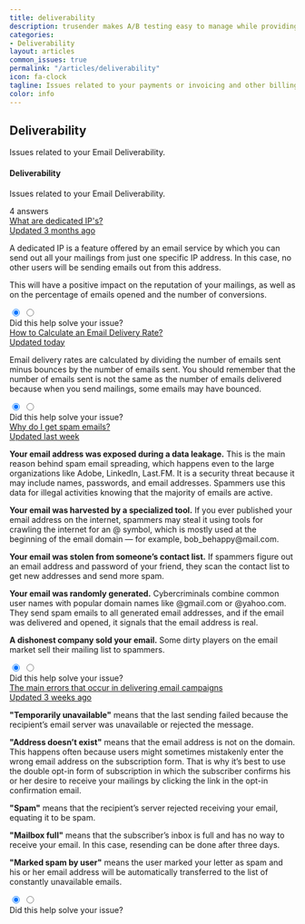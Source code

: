```yaml
---
title: deliverability
description: trusender makes A/B testing easy to manage while providing the level of accuracy required to ensure your tests are robust, so you can confidently optimize the performance of your campaigns.
categories:
- Deliverability
layout: articles
common_issues: true
permalink: "/articles/deliverability"
icon: fa-clock
tagline: Issues related to your payments or invoicing and other billing issues.
color: info
---
```




<div class="article deliverability">
    <div class="row mb-6 mb-md-8">
        <div class="col-auto">
            <div class="icon-circle bg-info text-white">
                <i class="fas fa-clock" aria-hidden="true"></i>
            </div>
        </div>
        <div class="col ml-n4">
            <h2 class="font-weight-bold mb-0">
                Deliverability
            </h2>
            <p class="font-size-lg text-gray-700 mb-0">
                Issues related to your Email Deliverability.
            </p>
        </div>
    </div>
    <div class="card shadow-light-lg accordion border-0" id="helpAccordionTwo">
        <div class="list-group">
            <div class="list-group-item">
                <div class="d-flex align-items-center">
                    <div class="mr-auto">
                        <h4 class="font-weight-bold mb-0">
                            Deliverability
                        </h4>
                        <p class="font-size-sm text-muted mb-0">
                           Issues related to your Email Deliverability.
                        </p>
                    </div>
                    <span class="badge badge-pill badge-success-soft ml-4">
                        <span class="h6 text-uppercase">
                            4 answers
                        </span>
                    </span>
                </div>
            </div>
            <div class="list-group-item">
                <a class="d-flex align-items-center text-reset text-decoration-none collapsed" data-toggle="collapse"
                    href="#helpFive" role="button" aria-expanded="false" aria-controls="helpFive">
                    <span class="mr-4">
                        What are dedicated IP's?
                    </span>
                    <div class="text-muted ml-auto">
                        <span class="font-size-sm mr-4 d-none d-md-inline">
                            Updated 3 months ago
                        </span>
                        <span class="collapse-chevron text-muted">
                            <i class="fas fa-chevron-down"></i>
                        </span>
                    </div>
                </a>
                <div class="collapse" id="helpFive" data-parent="#helpAccordionTwo" style="">
                    <div class="py-5">
                        <p class="text-gray-700">
                           A dedicated IP is a feature offered by an email service by which you can send out all your mailings from just one specific IP address. In this case, no other users will be sending emails out from this address.
                        </p>
                        <p class="text-gray-700">This will have a positive impact on the reputation of your mailings, as well as on the percentage of emails opened and the number of conversions.</p>
                        <div class="d-flex align-items-center">
                            <div class="btn-group btn-group-toggle mr-4" data-toggle="buttons">
                                <label class="btn btn-sm btn-white active">
                                    <input type="radio" name="helpFiveVote" id="helpFiveDown" checked=""> <i
                                        class="far fa-thumbs-down"></i>
                                </label>
                                <label class="btn btn-sm btn-white">
                                    <input type="radio" name="helpFiveVote" id="helpFiveUp"> <i
                                        class="far fa-thumbs-up"></i>
                                </label>
                            </div>
                            <span class="font-size-sm text-muted">
                                Did this help solve your issue?
                            </span>
                        </div>
                    </div>
                </div>
            </div>
            <div class="list-group-item">
                <a class="d-flex align-items-center text-reset text-decoration-none" data-toggle="collapse"
                    href="#helpSix" role="button" aria-expanded="false" aria-controls="helpSix">
                    <span class="mr-4">
                        How to Calculate an Email Delivery Rate?
                    </span>
                    <div class="text-muted ml-auto">
                        <span class="font-size-sm mr-4 d-none d-md-inline">
                            Updated today
                        </span>
                        <span class="collapse-chevron text-muted">
                            <i class="fas fa-chevron-down"></i>
                        </span>
                    </div>
                </a>
                <div class="collapse" id="helpSix" data-parent="#helpAccordionTwo">
                    <div class="py-5">
                        <p class="text-gray-700">
                          Email delivery rates are calculated by dividing the number of emails sent minus bounces by the number of emails sent. You should remember that the number of emails sent is not the same as the number of emails delivered because when you send mailings, some emails may have bounced.
                        </p>
                        <div class="d-flex align-items-center">
                            <div class="btn-group btn-group-toggle mr-4" data-toggle="buttons">
                                <label class="btn btn-sm btn-white active">
                                    <input type="radio" name="helpSixVote" id="helpSixDown" checked=""> <i
                                        class="far fa-thumbs-down"></i>
                                </label>
                                <label class="btn btn-sm btn-white">
                                    <input type="radio" name="helpSixVote" id="helpSixUp"> <i
                                        class="far fa-thumbs-up"></i>
                                </label>
                            </div>
                            <span class="font-size-sm text-muted">
                                Did this help solve your issue?
                            </span>
                        </div>
                    </div>
                </div>
            </div>
            <div class="list-group-item">
                <a class="d-flex align-items-center text-reset text-decoration-none" data-toggle="collapse"
                    href="#helpSeven" role="button" aria-expanded="false" aria-controls="helpSeven">
                    <span class="mr-4">
                      Why do I get spam emails?
                    </span>
                    <div class="text-muted ml-auto">
                        <span class="font-size-sm mr-4 d-none d-md-inline">
                            Updated last week
                        </span>
                        <span class="collapse-chevron text-muted">
                            <i class="fas fa-chevron-down"></i>
                        </span>
                    </div>
                </a>
                <div class="collapse" id="helpSeven" data-parent="#helpAccordionTwo">
                    <div class="py-5">
                        <p class="text-gray-700">
                           <b>Your email address was exposed during a data leakage.</b> This is the main reason behind spam email spreading, which happens even to the large organizations like Adobe, LinkedIn, Last.FM. It is a security threat because it may include names, passwords, and email addresses. Spammers use this data for illegal activities knowing that the majority of emails are active.
                         </p>
                         <p class="text-gray-700">
                            <b>Your email was harvested by a specialized tool.</b> If you ever published your email address on the internet, spammers may steal it using tools for crawling the internet for an @ symbol, which is mostly used at the beginning of the email domain — for example, bob_behappy@mail.com.
                         </p>
                         <p class="text-gray-700">
                            <b>Your email was stolen from someone’s contact list.</b> If spammers figure out an email address and password of your friend, they scan the contact list to get new addresses and send more spam.
                         </p>
                         <p class="text-gray-700">
                           <b>Your email was randomly generated.</b> Cybercriminals combine common user names with popular domain names like @gmail.com or @yahoo.com. They send spam emails to all generated email addresses, and if the email was delivered and opened, it signals that the email address is real.
                         </p>
                         <p class="text-gray-700"> <b>A dishonest company sold your email.</b> Some dirty players on the email market sell their mailing list to spammers.</p>
                        <div class="d-flex align-items-center">
                            <div class="btn-group btn-group-toggle mr-4" data-toggle="buttons">
                                <label class="btn btn-sm btn-white active">
                                    <input type="radio" name="helpSevenVote" id="helpSevenDown" checked=""> <i
                                        class="far fa-thumbs-down"></i>
                                </label>
                                <label class="btn btn-sm btn-white">
                                    <input type="radio" name="helpSevenVote" id="helpSevenUp"> <i
                                        class="far fa-thumbs-up"></i>
                                </label>
                            </div>
                            <span class="font-size-sm text-muted">
                                Did this help solve your issue?
                            </span>
                        </div>
                    </div>
                </div>
            </div>
            <div class="list-group-item">
                <a class="d-flex align-items-center text-reset text-decoration-none" data-toggle="collapse"
                    href="#helpEight" role="button" aria-expanded="false" aria-controls="helpEight">
                    <span class="mr-4">
                       The main errors that occur in delivering email campaigns
                    </span>
                    <div class="text-muted ml-auto">
                        <span class="font-size-sm mr-4 d-none d-md-inline">
                            Updated 3 weeks ago
                        </span>
                        <span class="collapse-chevron text-muted">
                            <i class="fas fa-chevron-down"></i>
                        </span>
                    </div>
                </a>
                <div class="collapse" id="helpEight" data-parent="#helpAccordionTwo">
                    <div class="py-5">
                        <p class="text-gray-700">
                            <b>"Temporarily unavailable"</b> means that the last sending failed because the recipient’s email server was unavailable or rejected the message.
                        </p>
                       <p class="text-gray-700">
                         <b>"Address doesn’t exist"</b> means that the email address is not on the domain. This happens often because users might sometimes mistakenly enter the wrong email address on the subscription form. That is why it’s best to use the double opt-in form of subscription in which the subscriber confirms his or her desire to receive your mailings by clicking the link in the opt-in confirmation email. 
                       </p>
                       <p class="text-gray-700">
                        <b>"Spam"</b> means that the recipient’s server rejected receiving your email, equating it to be spam.
                       </p>
                       <p class="text-gray-700">
                         <b>"Mailbox full"</b> means that the subscriber’s inbox is full and has no way to receive your email. In this case, resending can be done after three days.
                       </p>
                       <p class="text-gray-700"><b>"Marked spam by user"</b> means the user marked your letter as spam and his or her email address will be automatically transferred to the list of constantly unavailable emails.</p>
                        <div class="d-flex align-items-center">
                            <div class="btn-group btn-group-toggle mr-4" data-toggle="buttons">
                                <label class="btn btn-sm btn-white active">
                                    <input type="radio" name="helpEightVote" id="helpEightDown" checked=""> <i
                                        class="far fa-thumbs-down"></i>
                                </label>
                                <label class="btn btn-sm btn-white">
                                    <input type="radio" name="helpEightVote" id="helpEightUp"> <i
                                        class="far fa-thumbs-up"></i>
                                </label>
                            </div>
                            <span class="font-size-sm text-muted">
                                Did this help solve your issue?
                            </span>
                        </div>
                    </div>
                </div>
            </div>
        </div>
    </div>
</div>